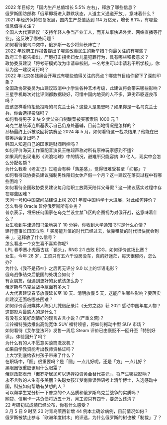 2022 年目标为「国内生产总值增长 5.5% 左右」，释放了哪些信息？  
俄罗斯国防部称「俄军即将进入静默状态，人道主义通道开放」，意味着什么？  
2021 年经济保持恢复发展，国内生产总值达到 114 万亿元，增长 8.1%，有哪些信息值得关注？  
全国人大代表建议「支持年轻人争当产业工人，而非从事快递外卖、网络直播等行业」，这反映了哪些问题？  
如何看待俄乌冲突中，俄罗斯一名少将师长阵亡？  
2022 年政府工作报告提出了哪些改善民生的新举措？你最关注的有哪些？  
政府工作报告指出，严厉打击拐卖妇女儿童犯罪行为，具有哪些积极意义？  
政协委员建议「将考研模式改为申请审核制，一名考生可以申请若干所学校」，你认为这一建议可行吗？  
2022 年北京冬残奥会开幕式有哪些值得关注的亮点？哪些节目给你留下了深刻印象？  
全国政协常委吴为山建议取消中小学生各种艺术考级，此建议将会带来哪些影响？  
三星手机每次对比评测都数据较好，可惜中国内地买的人不多，算劣币驱逐良币吗？  
应该怎样看待拒绝投降的乌克兰士兵？这些人是愚忠吗？如果你是一名乌克兰士兵，你会选择投降吗？  
如何看待男子 9 块 9 卖父亲自制酸菜被买家索赔 1000 元？  
乌克兰总统泽连斯基表示自己仍身处基辅，目前当地情况是怎样的？  
孙杨最终上诉被驳回将禁赛至 2024 年 5 月，如何看待这一裁决结果？他能在巴黎奥运会复出吗？  
韩国人知道自己的国家是财阀所控吗？  
如何评价海天工作室配音演员王柏超声称对所有原神玩家感到不适?  
如果真的出现电影《流浪地球》中的情况，避难所只能容纳 30 亿人，现实中会怎么分配名额？  
为什么我看《老友记》过程会有种「落差感」，觉得很难受甚至「抑郁」？  
如何看待政协委员建议强制男性陪妇女休产假一个月？这一建议在落实过程中有哪些困难？  
如何看待全国政协委员建议每月给职工放两天陪伴父母假？这一建议落实过程中存在哪些困难？  
天问一号和中国空间站建设上榜 2021 年度中国科学十大进展，对此如何评价？  
怎么看待 Oracle 暂停俄罗斯所有业务？  
普京表示，将把任何国家在乌克兰设立禁飞区的企图视为对俄开战，这意味着什么？  
女生收到牛津通知书坐地哭了 10 分钟，你收到大学通知书时是什么心情？  
建行董事长田国立称「 买房能升值的时代已经过去，依靠租赁的时代很快就会到来 」，这释放了什么信号？  
怎么看出一个女生喜不喜欢你呢?  
LPL 春季赛小虎薇古丝「锁头」，RNG 2:1 击败 EDG，如何评价这场比赛？  
女生，今年 28 岁，工资只有五六千没房没车，真的好迷茫，每天很郁闷，怎么办?  
为什么《我不是药神》之后再无评分 9.0 以上的华语电影？  
俄乌战争结束后俄国的处境会如何？  
有女朋友，但遇到更好的女孩该怎么办？  
俄罗斯与乌克兰战争赢面有多大？  
人大代表建议春节放假延长至 10 天、清明放假 5 天，这能产生哪些影响？要落实此建议还面临哪些困难？  
如何评价香港媒体人陈贝儿凭借纪录片《无穷之路》获 2021 感动中国年度人物？这部影片最感人的是什么？  
有没有文笔好剧情好的现言古言小说？(严重文荒)？  
江铃福特强势推出高能宽体 SUV 福特领睿，将如何撼动中型 SUV 市场？  
如何看待《艾尔登法环》发售一周后 Steam 评价已由褒贬不一回升至「特别好评」，体验回升了吗？  
为什么有的人不愿意买滚筒洗衣机？  
如果自学教资能考出教师资格证吗？  
上大学到底给农村孩子带来了什么？  
在职场中，「圆」很重要吗？是「圆」一点儿好呢，还是「方」一点儿好？  
黑眼圈很重应该用什么眼霜？  
俄财政部表示「俄罗斯居民可以选择投资黄金替代美元」，将产生哪些影响？  
永不言败的人生有多美丽？失聪女孩江梦南靠读唇语考上清华博士，入选感动中国，科技如何帮助有梦想的人？  
可以帮学生党分析一下普京的个人品质和俄罗斯乌克兰战争的实质吗？  
网贷、信用卡一共负债将近五十万，月工资只有四千，要怎么还清？  
22 考研初试成绩已经公布，你有什么感受？  
3 月 5 日 9 时至 20 时青岛莱西新增 44 例本土确诊病例，目前情况如何？  
俄罗斯被禁止参与「欧洲年度树木」的评选，为什么俄罗斯的树也被「制裁」了？  

